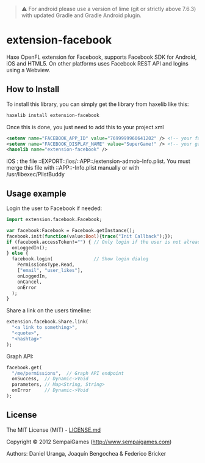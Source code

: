 >:warning:
>For android please use a version of lime (git or strictly above 7.6.3) with updated Gradle and Gradle Android plugin.

# extension-facebook
Haxe OpenFL extension for Facebook, supports Facebook SDK for Android, iOS and HTML5. On other platforms uses Facebook REST API and logins using a Webview.

## How to Install

To install this library, you can simply get the library from haxelib like this:
```bash
haxelib install extension-facebook
```

Once this is done, you just need to add this to your project.xml
```xml
<setenv name="FACEBOOK_APP_ID" value="7699999960641202" /> <!-- your facebook app ID -->
<setenv name="FACEBOOK_DISPLAY_NAME" value="SuperGame!" /> <!-- your game name -->
<haxelib name="extension-facebook" />
```

iOS : the file ::EXPORT::/ios/::APP::/extension-admob-Info.plist. You must merge this file with ::APP::-Info.plist manually or with /usr/libexec/PlistBuddy

## Usage example

Login the user to Facebook if needed:
```Haxe
import extension.facebook.Facebook;

var facebook:Facebook = Facebook.getInstance();
facebook.init(function(value:Bool){trace("Init Callback");});
if (facebook.accessToken!="") { // Only login if the user is not already logged in
  onLoggedIn();
} else {
  facebook.login(               // Show login dialog
    PermissionsType.Read,
    ["email", "user_likes"],
    onLoggedIn,
    onCancel,
    onError
  );
}
```

Share a link on the users timeline:
```Haxe
extension.facebook.Share.link(
  "<a link to something>",
  "<quote>",
  "<hashtag>"
);
```

Graph API:
```Haxe
facebook.get(
  "/me/permissions",  // Graph API endpoint
  onSuccess,  // Dynamic->Void
  parameters, // Map<String, String>
  onError     // Dynamic->Void
);
```

## License

The MIT License (MIT) - [LICENSE.md](LICENSE.md)

Copyright &copy; 2012 SempaiGames (http://www.sempaigames.com)

Authors: Daniel Uranga, Joaquín Bengochea & Federico Bricker
